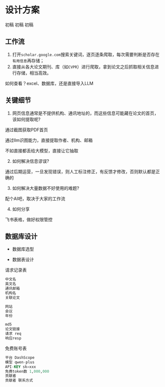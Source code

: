 # 设计方案

初稿 初稿 初稿


## 工作流

1. 打开`scholar.google.com`搜索关键词，逐页逐条爬取，每次需要判断是否存在`有用信息`再存储；
2. 直接从各大论文期刊、库（如`CVPR`）进行爬取，拿到论文之后抓取相关信息进行存储，相当高效。

如何查看？excel、数据库，还是直接导入LLM


## 关键细节

1. 网页信息通常是不提供机构、通讯地址的，而这些信息可能藏在论文的首页，该如何提取呢?

通过截图获取PDF首页

通过llm识图能力，直接提取作者、机构、邮箱

不如直接都丢给大模型，直接让它抽取

2. 如何解决信息谬误?

通过后期运营，一旦发现错误，则人工标注修正，有反馈才修改，否则默认都是正确的

3. 如何解决大量数据不好使用的难题?

配个AI吧，取决于大家的工作流

4. 如何分享

飞书表格，做好权限管控


## 数据库设计

- 数据库选型

- 数据表设计

请求记录表

```sql
中文名
英文名
通讯邮箱
机构名
关联论文

网站
会议
年份

md5
论文链接
请求 req
响应resp
```

免费账号表

```sql
平台 DashScope
模型 qwen-plus
API-KEY sk=xxx
免费token数 1,000,000
贡献者
贡献者 联系方式
```
